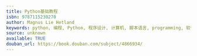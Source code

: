 ```yaml
---
title: Python基础教程
isbn: 9787115230270
author: Magnus Lie Hetland
keywords: python, 编程, Python, 程序设计, 计算机, 脚本语言, programming, 软件开发
source: unknown
available: TRUE
douban_url: https://book.douban.com/subject/4866934/
---
```

